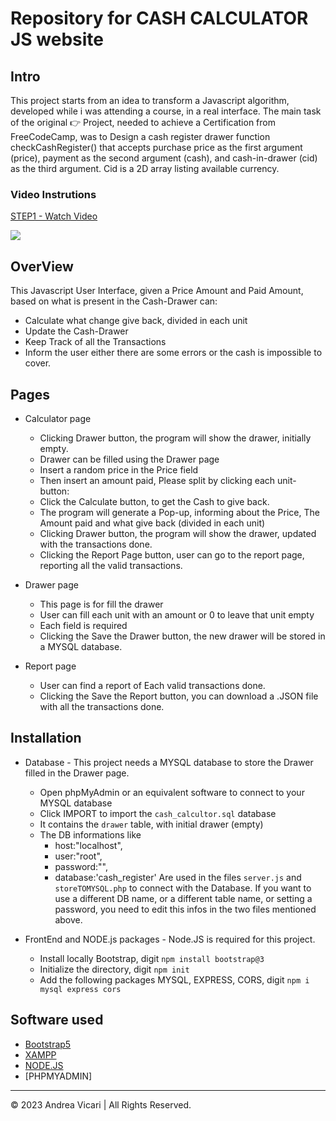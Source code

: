 # Repository for CASH CALCULATOR JS website
## Intro
This project starts from an idea to transform a Javascript algorithm, developed while i was attending a course, in a real interface. The main task of the original 👉 Project, needed to achieve a Certification from FreeCodeCamp, was to Design a cash register drawer function checkCashRegister() that accepts purchase price as the first argument (price), payment as the second argument (cash), and cash-in-drawer (cid) as the third argument. Cid is a 2D array listing available currency.

### Video Instrutions
<div>
    <a href="https://www.loom.com/share/1efa09a420ac436bb1d041834a1f54e2">
      <p>STEP1 - Watch Video</p>
    </a>
    <a href="https://www.loom.com/share/1efa09a420ac436bb1d041834a1f54e2">
      <img style="max-width:300px;" src="https://cdn.loom.com/sessions/thumbnails/1efa09a420ac436bb1d041834a1f54e2-1701588506514-with-play.gif">
    </a>
  </div>
 

## OverView

This Javascript User Interface, given a Price Amount and Paid Amount, based on what is present in the Cash-Drawer can:
* Calculate what change give back, divided in each unit
* Update the Cash-Drawer
* Keep Track of all the Transactions
* Inform the user either there are some errors or the cash is impossible to cover.

## Pages

* Calculator page
  * Clicking Drawer button, the program will show the drawer, initially empty.
  * Drawer can be filled using the Drawer page
  * Insert a random price in the Price field
  * Then insert an amount paid, Please split by clicking each unit-button:
  * Click the Calculate button, to get the Cash to give back.
  * The program will generate a Pop-up, informing about the Price, The Amount paid and what give back (divided in each unit)
  * Clicking Drawer button, the program will show the drawer, updated with the transactions done.
  * Clicking the Report Page button, user can go to the report page, reporting all the valid transactions.

* Drawer page
  * This page is for fill the drawer
  * User can fill each unit with an amount or 0 to leave that unit empty
  * Each field is required
  * Clicking the Save the Drawer button, the new drawer will be stored in a MYSQL database.

* Report page
  * User can find a report of Each valid transactions done.
  * Clicking the Save the Report button, you can download a .JSON file with all the transactions done.

## Installation
* Database -  This project needs a MYSQL database to store the Drawer filled in the Drawer page.
  * Open phpMyAdmin or an equivalent software to connect to your MYSQL database
  * Click IMPORT to import the `cash_calcultor.sql` database
  * It contains the `drawer` table, with initial drawer (empty)
  * The DB informations like
    * host:"localhost",
    * user:"root",
    * password:"",
    * database:'cash_register'
  Are used in the files `server.js` and `storeTOMYSQL.php` to connect with the Database.
  If you want to use a different DB name, or a different table name, or setting a password, you need to edit this infos in the two files mentioned above.

* FrontEnd and NODE.js packages - Node.JS is required for this project.

  * Install locally Bootstrap, digit `npm install bootstrap@3`
  * Initialize the directory, digit `npm init`
  * Add the following packages MYSQL, EXPRESS, CORS, digit `npm i mysql express cors`

## Software used

* [Bootstrap5](https://en.wikipedia.org/wiki/Version_control)
* [XAMPP](https://developer.mozilla.org/en-US/docs/Web/HTML)
* [NODE.JS](https://developer.mozilla.org/en-US/docs/Web/CSS)
* [PHPMYADMIN]


- - -
© 2023 Andrea Vicari | All Rights Reserved.




